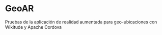GeoAR
=====

Pruebas de la aplicación de realidad aumentada para geo-ubicaciones con Wikitude y Apache Cordova
